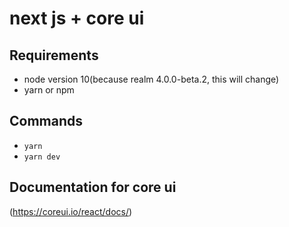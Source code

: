 # next js + core ui

## Requirements

- node version 10(because realm 4.0.0-beta.2, this will change)
- yarn or npm

## Commands

- `yarn`
- `yarn dev`

## Documentation for core ui

(https://coreui.io/react/docs/)